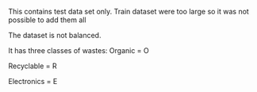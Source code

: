This contains test data set only. Train dataset were too large so it was not possible to add them all


The dataset is not balanced.

It has three classes of wastes: 
Organic = O

Recyclable = R

Electronics = E
